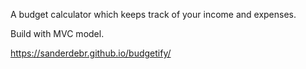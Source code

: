 A budget calculator which keeps track of your income and expenses.

Build with MVC model.

https://sanderdebr.github.io/budgetify/
